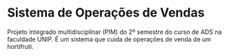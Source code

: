 # Sistema de Operações de Vendas
Projeto integrado multidisciplinar (PIM) do 2º semestre do curso de ADS na faculdade UNIP.  É um sistema que cuida de operações de venda de um hortifruti.
